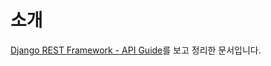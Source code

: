 # 소개
[Django REST Framework - API Guide](http://www.django-rest-framework.org/#api-guide)를 보고 정리한 문서입니다.
